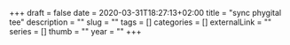 +++ 
draft = false
date = 2020-03-31T18:27:13+02:00
title = "sync phygital tee"
description = ""
slug = "" 
tags = []
categories = []
externalLink = ""
series = []
thumb = ""
year = ""
+++